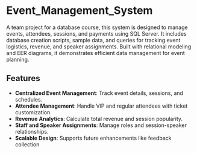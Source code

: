 # Event_Management_System
A team project for a database course, this system is designed to manage events, attendees, sessions, and payments using SQL Server. It includes database creation scripts, sample data, and queries for tracking event logistics, revenue, and speaker assignments. Built with relational modeling and EER diagrams, it demonstrates efficient data management for event planning.

## Features
- **Centralized Event Management**: Track event details, sessions, and schedules.
- **Attendee Management**: Handle VIP and regular attendees with ticket customization.
- **Revenue Analytics**: Calculate total revenue and session popularity.
- **Staff and Speaker Assignments**: Manage roles and session-speaker relationships.
- **Scalable Design**: Supports future enhancements like feedback collection
